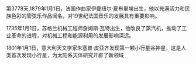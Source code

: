 第3778天,1879年1月1日，法国作曲家伊曼纽尔·夏布里埃出生，他以充满活力和民族色彩的管弦乐作品闻名，对19世纪法国音乐的发展具有重要影响。

1735年1月1日，苏格兰机械工程师詹姆斯·瓦特出生，他改良了蒸汽机，推动了工业革命的进程，对机械工程和能源利用的发展影响深远。

1801年1月1日，意大利天文学家朱塞普·皮亚齐发现第一颗小行星谷神星，这是人类首次发现小行星，为太阳系天体研究开辟了新领域